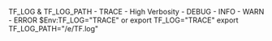 TF_LOG & TF_LOG_PATH
    - TRACE - High Verbosity
    - DEBUG
    - INFO
    - WARN
    - ERROR
$Env:TF_LOG="TRACE" or export TF_LOG="TRACE"
export TF_LOG_PATH="/e/TF.log"